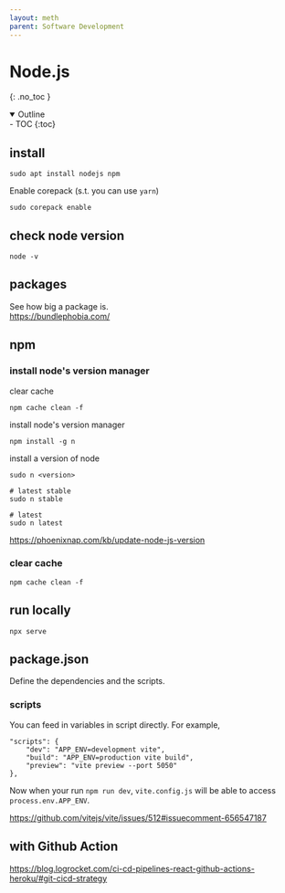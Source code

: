 ```yaml
---
layout: meth
parent: Software Development
---
```

# Node.js
{: .no_toc }

<details open markdown="block">
  <summary>
    Outline
  </summary>
- TOC
{:toc}
</details>

## install
```
sudo apt install nodejs npm
```

Enable corepack (s.t. you can use `yarn`)
```
sudo corepack enable
```

## check node version
```
node -v
```

## packages

See how big a package is.  
<https://bundlephobia.com/>

## npm
### install node's version manager
clear cache
```
npm cache clean -f
```

install node's version manager
```
npm install -g n
```

install a version of node
```
sudo n <version>

# latest stable
sudo n stable

# latest
sudo n latest
```

<https://phoenixnap.com/kb/update-node-js-version>

### clear cache
```
npm cache clean -f
```

## run locally
```
npx serve
```

## package.json

Define the dependencies and the scripts.

### scripts

You can feed in variables in script directly. For example,

```
"scripts": {
	"dev": "APP_ENV=development vite",
	"build": "APP_ENV=production vite build",
	"preview": "vite preview --port 5050"
},
```

Now when your run `npm run dev`, `vite.config.js` will be able to access `process.env.APP_ENV`.

<https://github.com/vitejs/vite/issues/512#issuecomment-656547187>

## with Github Action

<https://blog.logrocket.com/ci-cd-pipelines-react-github-actions-heroku/#git-cicd-strategy>